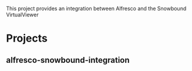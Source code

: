 This project provides an integration between Alfresco and the Snowbound VirtualViewer

Projects
========

alfresco-snowbound-integration
---------
